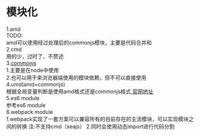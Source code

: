 # 模块化

1.amd  
    TODO:  
    amd可以使用经过处理后的commonjs模块，主要是代码合并和  
2.cmd  
    用的少，过时了，不赘述  
3.[commonjs](http://javascript.ruanyifeng.com/nodejs/module.html)  
    1.主要是在node中使用  
    2.也可以用于来浏览器端使用的模块依赖，但不可以直接使用  
4.umd(amd+commonjs)  
    根据全局变量判断是使用amd格式还是commonjs格式,[官网地址](https://github.com/umdjs/umd/blob/master/templates/commonjsStrict.js)  
5.es6 module  
    参考es6 module  
6.webpack module  
    1.webpack实现了一套方案可以兼容所有的目前存在的主流模块，可以实现模块之间的转换
        注:不支持cmd（seajs）
    2.同时会使用动态import进行代码分割
